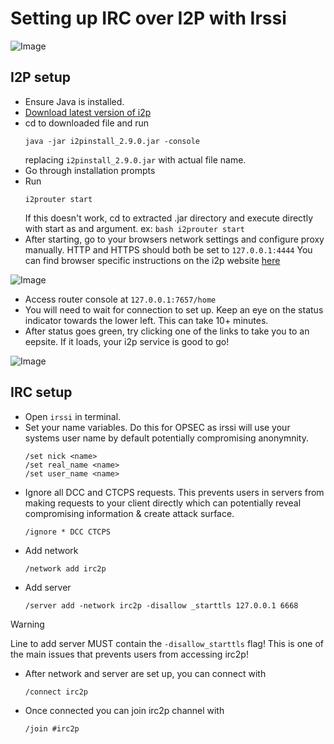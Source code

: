 # Setting up IRC over I2P with Irssi
![Image](https://github.com/user-attachments/assets/d75e8e0e-49ab-4a36-828f-e7c7d510036d)
## I2P setup
- Ensure Java is installed.
- [Download latest version of i2p](https://geti2p.net/en/download)
- cd to downloaded file and run
  ```
  java -jar i2pinstall_2.9.0.jar -console
  ```
  replacing `i2pinstall_2.9.0.jar` with actual file name.
- Go through installation prompts
- Run
  ```
  i2prouter start 
  ```
  If this doesn't work, cd to extracted .jar directory and execute directly with start as and argument. ex: `bash i2prouter start`
- After starting, go to your browsers network settings and configure proxy manually. HTTP and HTTPS should both be set to `127.0.0.1:4444` You can find browser specific instructions on the i2p website [here](https://geti2p.net/en/about/browser-config)

![Image](https://github.com/user-attachments/assets/ae2a7384-fb02-48c7-9a57-419a9b3ad645)

- Access router console at `127.0.0.1:7657/home`
- You will need to wait for connection to set up. Keep an eye on the status indicator towards the lower left. This can take 10+ minutes. 
- After status goes green, try clicking one of the links to take you to an eepsite. If it loads, your i2p service is good to go!

![Image](https://github.com/user-attachments/assets/63dca2aa-9651-41dc-8a0f-9bec53aa1390)

## IRC setup
- Open `irssi` in terminal.
- Set your name variables. Do this for OPSEC as irssi will use your systems user name by default potentially compromising anonymnity. 
  ```
  /set nick <name> 
  /set real_name <name> 
  /set user_name <name> 
  ```
- Ignore all DCC and CTCPS requests. This prevents users in servers from making requests to your client directly which can potentially reveal compromising information & create attack surface.
  ```
  /ignore * DCC CTCPS
  ```
- Add network
  ```
  /network add irc2p 
  ```
- Add server
  ```
  /server add -network irc2p -disallow _starttls 127.0.0.1 6668 
  ```
> [!Warning]
> Line to add server MUST contain the `-disallow_starttls` flag! This is one of the main issues that prevents users from accessing irc2p!

- After network and server are set up, you can connect with
  ```
  /connect irc2p 
  ```
- Once connected you can join irc2p channel with
  ```
  /join #irc2p
  ```
